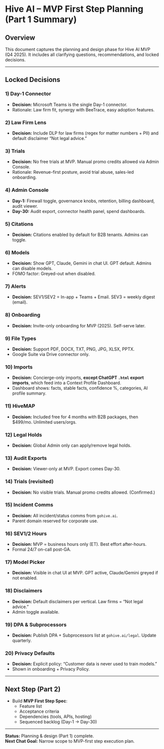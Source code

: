 # Hive AI – MVP First Step Planning (Part 1 Summary)

## Overview
This document captures the planning and design phase for Hive AI MVP (Q4 2025). It includes all clarifying questions, recommendations, and locked decisions.

---

## Locked Decisions

### 1) Day-1 Connector
- **Decision:** Microsoft Teams is the single Day-1 connector.  
- Rationale: Law firm fit, synergy with BeeTrace, easy adoption features.

### 2) Law Firm Lens
- **Decision:** Include DLP for law firms (regex for matter numbers + PII) and default disclaimer “Not legal advice.”

### 3) Trials
- **Decision:** No free trials at MVP. Manual promo credits allowed via Admin Console.  
- Rationale: Revenue-first posture, avoid trial abuse, sales-led onboarding.

### 4) Admin Console
- **Day-1:** Firewall toggle, governance knobs, retention, billing dashboard, audit viewer.  
- **Day-30:** Audit export, connector health panel, spend dashboards.

### 5) Citations
- **Decision:** Citations enabled by default for B2B tenants. Admins can toggle.

### 6) Models
- **Decision:** Show GPT, Claude, Gemini in chat UI. GPT default. Admins can disable models.  
- FOMO factor: Greyed-out when disabled.

### 7) Alerts
- **Decision:** SEV1/SEV2 = In-app + Teams + Email. SEV3 = weekly digest (email).

### 8) Onboarding
- **Decision:** Invite-only onboarding for MVP (2025). Self-serve later.

### 9) File Types
- **Decision:** Support PDF, DOCX, TXT, PNG, JPG, XLSX, PPTX.  
- Google Suite via Drive connector only.

### 10) Imports
- **Decision:** Concierge-only imports, **except ChatGPT `.html` export imports**, which feed into a Context Profile Dashboard.  
- Dashboard shows: facts, stable facts, confidence %, categories, AI profile summary.

### 11) HiveMAP
- **Decision:** Included free for 4 months with B2B packages, then $499/mo. Unlimited users/orgs.

### 12) Legal Holds
- **Decision:** Global Admin only can apply/remove legal holds.

### 13) Audit Exports
- **Decision:** Viewer-only at MVP. Export comes Day-30.

### 14) Trials (revisited)
- **Decision:** No visible trials. Manual promo credits allowed. (Confirmed.)

### 15) Incident Comms
- **Decision:** All incident/status comms from `gohive.ai`.  
- Parent domain reserved for corporate use.

### 16) SEV1/2 Hours
- **Decision:** MVP = business hours only (ET). Best effort after-hours.  
- Formal 24/7 on-call post-GA.

### 17) Model Picker
- **Decision:** Visible in chat UI at MVP. GPT active, Claude/Gemini greyed if not enabled.

### 18) Disclaimers
- **Decision:** Default disclaimers per vertical. Law firms = “Not legal advice.”  
- Admin toggle available.

### 19) DPA & Subprocessors
- **Decision:** Publish DPA + Subprocessors list at `gohive.ai/legal`. Update quarterly.

### 20) Privacy Defaults
- **Decision:** Explicit policy: “Customer data is never used to train models.”  
- Shown in onboarding + Privacy Policy.

---

## Next Step (Part 2)
- Build **MVP First Step Spec**:  
  - Feature list  
  - Acceptance criteria  
  - Dependencies (tools, APIs, hosting)  
  - Sequenced backlog (Day-1 → Day-30)

---

**Status:** Planning & design (Part 1) complete.  
**Next Chat Goal:** Narrow scope to MVP-first step execution plan.
